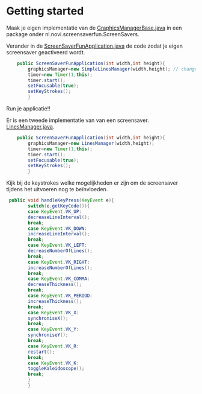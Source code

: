 # Getting started

Maak je eigen implementatie van
de [GraphicsManagerBase.java](src%2Fmain%2Fjava%2Fnl%2Fnovi%2Fscreensaverfun%2Finterfaces%2FGraphicsManagerBase.java) in
een package onder nl.novi.screensaverfun.ScreenSavers.<nieuwe naam>

Verander in
de [ScreenSaverFunApplication.java](src%2Fmain%2Fjava%2Fnl%2Fnovi%2Fscreensaverfun%2FScreenSaverFunApplication.java) de
code zodat je eigen screensaver geactiveerd wordt.

````java
    public ScreenSaverFunApplication(int width,int height){
        graphicsManager=new SimpleLinesManager(width,height); // change to your own
        timer=new Timer(1,this);
        timer.start();
        setFocusable(true); 
        setKeyStrokes();
        }
````

Run je applicatie!!

Er is een tweede implementatie van van een
screensaver. [LinesManager.java](src%2Fmain%2Fjava%2Fnl%2Fnovi%2Fscreensaverfun%2FScreenSavers%2FLinesManager.java).

````java
    public ScreenSaverFunApplication(int width,int height){
        graphicsManager=new LinesManager(width,height);
        timer=new Timer(1,this);
        timer.start();
        setFocusable(true); 
        setKeyStrokes();
        }
````

Kijk bij de keystrokes welke mogelijkheden er zijn om de screensaver tijdens het uitvoeren nog te beïnvloeden.

````java
 public void handleKeyPress(KeyEvent e){
        switch(e.getKeyCode()){
        case KeyEvent.VK_UP:
        decreaseLineInterval();
        break;
        case KeyEvent.VK_DOWN:
        increaseLineInterval();
        break;
        case KeyEvent.VK_LEFT:
        decreaseNumberOfLines();
        break;
        case KeyEvent.VK_RIGHT:
        increaseNumberOfLines();
        break;
        case KeyEvent.VK_COMMA:
        decreaseThickness();
        break;
        case KeyEvent.VK_PERIOD:
        increaseThickness();
        break;
        case KeyEvent.VK_X:
        synchroniseX();
        break;
        case KeyEvent.VK_Y:
        synchroniseY();
        break;
        case KeyEvent.VK_R:
        restart();
        break;
        case KeyEvent.VK_K:
        toggleKaleidoscope();
        break;
        }
        }
````

